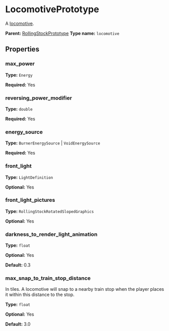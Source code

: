 # LocomotivePrototype

A [locomotive](https://wiki.factorio.com/Locomotive).

**Parent:** [RollingStockPrototype](RollingStockPrototype.md)
**Type name:** `locomotive`

## Properties

### max_power

**Type:** `Energy`

**Required:** Yes

### reversing_power_modifier

**Type:** `double`

**Required:** Yes

### energy_source

**Type:** `BurnerEnergySource` | `VoidEnergySource`

**Required:** Yes

### front_light

**Type:** `LightDefinition`

**Optional:** Yes

### front_light_pictures

**Type:** `RollingStockRotatedSlopedGraphics`

**Optional:** Yes

### darkness_to_render_light_animation

**Type:** `float`

**Optional:** Yes

**Default:** 0.3

### max_snap_to_train_stop_distance

In tiles. A locomotive will snap to a nearby train stop when the player places it within this distance to the stop.

**Type:** `float`

**Optional:** Yes

**Default:** 3.0

